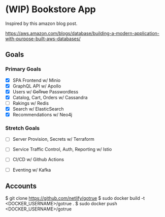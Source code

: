# (WIP) Bookstore App

Inspired by this amazon blog post.

https://aws.amazon.com/blogs/database/building-a-modern-application-with-purpose-built-aws-databases/

## Goals

### Primary Goals 

- [x] SPA Frontend w/ Minio
- [x] GraphQL API w/ Apollo
- [x] Users w/ ~~GoTrue~~ Passwordless
- [x] Catalog, Cart, Orders w/ Cassandra
- [ ] Rakings w/ Redis
- [x] Search w/ ElasticSearch
- [x] Recommendations w/ Neo4j

### Stretch Goals 

- [ ] Server Provision, Secrets w/ Terraform
- [ ] Service Traffic Control, Auth, Reporting  w/ Istio
- [ ] CI/CD w/ Github Actions 
- [ ] Eventing  w/ Kafka


## Accounts

$ git clone https://github.com/netlify/gotrue
$ sudo docker build -t <DOCKER_USERNAME>/gotrue . 
$ sudo docker push <DOCKER_USERNAME>/gotrue
